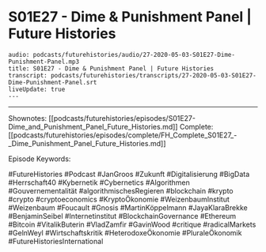 # S01E27 - Dime & Punishment Panel | Future Histories

```audio-note
audio: podcasts/futurehistories/audio/27-2020-05-03-S01E27-Dime-Punishment-Panel.mp3
title: S01E27 - Dime & Punishment Panel | Future Histories
transcript: podcasts/futurehistories/transcripts/27-2020-05-03-S01E27-Dime-Punishment-Panel.srt
liveUpdate: true
---

```
---

Shownotes: [[podcasts/futurehistories/episodes/S01E27-Dime_and_Punishment_Panel_Future_Histories.md]]
Complete: [[podcasts/futurehistories/episodes/complete/FH_Complete_S01E27_-_Dime_Punishment_Panel_Future_Histories.md]]


Episode Keywords:

#FutureHistories #Podcast #JanGroos #Zukunft #Digitalisierung #BigData #Herrschaft40 #Kybernetik #Cybernetics #Algorithmen #Gouvernementalität #algorithmischesRegieren #blockchain #krypto #crypto #cryptoeconomics #KryptoÖkonomie #WeizenbaumInstitut #Weizenbaum #Foucault #Gnosis #MartinKöppelmann #JayaKlaraBrekke #BenjaminSeibel #Internetinstitut #BlockchainGovernance #Ethereum #Bitcoin #VitalikButerin #VladZamfir #GavinWood #critique #radicalMarkets #GelnWeyl #Wirtschaftskritik #HeterodoxeÖkonomie #PluraleÖkonomik #FutureHistoriesInternational
